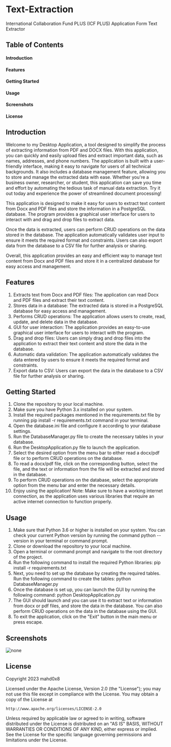 # Text-Extraction
International Collaboration Fund PLUS (ICF PLUS) Application Form Text Extractor

## Table of Contents
#### Introduction
#### Features
#### Getting Started
#### Usage
#### Screenshots
#### License

## Introduction
Welcome to my Desktop Application, a tool designed to simplify the process of extracting information from PDF and DOCX files. With this application, you can quickly and easily upload files and extract important data, such as names, addresses, and phone numbers. The application is built with a user-friendly interface, making it easy to navigate for users of all technical backgrounds. It also includes a database management feature, allowing you to store and manage the extracted data with ease. Whether you're a business owner, researcher, or student, this application can save you time and effort by automating the tedious task of manual data extraction. Try it out today and experience the power of streamlined document processing!

This application is designed to make it easy for users to extract text content from Docx and PDF files and store the information in a PostgreSQL database. The program provides a graphical user interface for users to interact with and drag and drop files to extract data.

Once the data is extracted, users can perform CRUD operations on the data stored in the database. The application automatically validates user input to ensure it meets the required format and constraints. Users can also export data from the database to a CSV file for further analysis or sharing.

Overall, this application provides an easy and efficient way to manage text content from Docx and PDF files and store it in a centralized database for easy access and management.

## Features
1. Extracts text from Docx and PDF files: The application can read Docx and PDF files and extract their text content.
2. Stores data in a database: The extracted data is stored in a PostgreSQL database for easy access and management.
3. Performs CRUD operations: The application allows users to create, read, update, and delete data in the database.
4. GUI for user interaction: The application provides an easy-to-use graphical user interface for users to interact with the program.
5. Drag and drop files: Users can simply drag and drop files into the application to extract their text content and store the data in the database.
6. Automatic data validation: The application automatically validates the data entered by users to ensure it meets the required format and constraints.
7. Export data to CSV: Users can export the data in the database to a CSV file for further analysis or sharing.

## Getting Started
1.  Clone the repository to your local machine.
2.  Make sure you have Python 3.x installed on your system.
3.  Install the required packages mentioned in the requirements.txt file by running pip install -r requirements.txt command in your terminal.
4.  Open the database.ini file and configure it according to your database settings.
5.  Run the DatabaseManager.py file to create the necessary tables in your database.
6.  Run the DesktopApplication.py file to launch the application.
7.  Select the desired option from the menu bar to either read a docx/pdf file or to perform CRUD operations on the database.
8.  To read a docx/pdf file, click on the corresponding button, select the file, and the text or information from the file will be extracted and stored in the database.
9.  To perform CRUD operations on the database, select the appropriate option from the menu bar and enter the necessary details.
10. Enjoy using the application!
Note: Make sure to have a working internet connection, as the application uses various libraries that require an active internet connection to function properly.

## Usage
1. Make sure that Python 3.6 or higher is installed on your system. You can check your current Python version by running the command python --version in your terminal or command prompt.
2. Clone or download the repository to your local machine.
3. Open a terminal or command prompt and navigate to the root directory of the project.
4. Run the following command to install the required Python libraries:
    pip install -r requirements.txt
5. Next, you need to set up the database by creating the required tables. Run the following command to create the tables:
    python DatabaseManager.py
6. Once the database is set up, you can launch the GUI by running the following command:
    python DesktopApplication.py
7. The GUI should launch and you can use it to extract text or information from docx or pdf files, and store the data in the database. You can also perform CRUD operations on the data in the database using the GUI.
8. To exit the application, click on the "Exit" button in the main menu or press escape.

## Screenshots
![none](https://drive.google.com/file/d/1NreFOcLMlwZfp4wYdPUjOSEniphCl6eX/view?usp=sharing)

## License
Copyright 2023 mahd0x8

Licensed under the Apache License, Version 2.0 (the "License");
you may not use this file except in compliance with the License.
You may obtain a copy of the License at

    http://www.apache.org/licenses/LICENSE-2.0

Unless required by applicable law or agreed to in writing, software
distributed under the License is distributed on an "AS IS" BASIS,
WITHOUT WARRANTIES OR CONDITIONS OF ANY KIND, either express or implied.
See the License for the specific language governing permissions and
limitations under the License.
